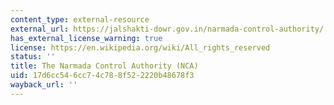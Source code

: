 ```yaml
---
content_type: external-resource
external_url: https://jalshakti-dowr.gov.in/narmada-control-authority/
has_external_license_warning: true
license: https://en.wikipedia.org/wiki/All_rights_reserved
status: ''
title: The Narmada Control Authority (NCA)
uid: 17d6cc54-6cc7-4c78-8f52-2220b48678f3
wayback_url: ''
---
```

